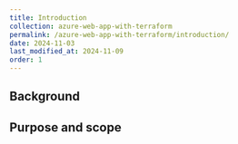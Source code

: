 ```yaml
---
title: Introduction
collection: azure-web-app-with-terraform
permalink: /azure-web-app-with-terraform/introduction/
date: 2024-11-03
last_modified_at: 2024-11-09
order: 1
---
```


## Background

## Purpose and scope
